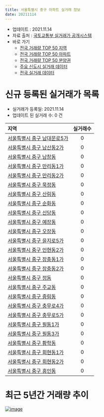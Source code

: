 ```yaml
---
title: 서울특별시 중구 아파트 실거래 정보
date: 20211114
---
```


* 업데이트 : 2021.11.14
* 자료 출처 : [국토교통부 실거래가 공개시스템](http://rt.molit.go.kr)
* 바로 가기
    * [전국 거래량 TOP 50 지역](https://apt-info.github.io/apt-trade-info/tr)
    * [전국 거래량 TOP 50 아파트](https://apt-info.github.io/apt-trade-info/ta)
    * [전국 거래량 TOP 50 분양권](https://apt-info.github.io/apt-trade-info/tb)
    * [주요 신도시 실거래 데이터](https://apt-info.github.io/apt-trade-info/newtown)
    * [전국 실거래 데이터](https://apt-info.github.io/apt-trade-info/all)



<script async src="https://pagead2.googlesyndication.com/pagead/js/adsbygoogle.js"></script>
<!-- 기본광고 -->
<ins class="adsbygoogle"
     style="display:block"
     data-ad-client="ca-pub-1142216861245946"
     data-ad-slot="4805727019"
     data-ad-format="auto"
     data-full-width-responsive="true"></ins>
<script>
     (adsbygoogle = window.adsbygoogle || []).push({});
</script>


# 신규 등록된 실거래가 목록

* 실거래가 등록일: 2021.11.14
* 업데이트 된 실거래 수: 0 건


|지역|실거래수|
|:---|:---:|
|[서울특별시 중구 남대문로5가](https://apt-info.github.io/apt-trade-info/r3109)|0|
|[서울특별시 중구 남산동2가](https://apt-info.github.io/apt-trade-info/r39)|0|
|[서울특별시 중구 남창동](https://apt-info.github.io/apt-trade-info/r3152)|0|
|[서울특별시 중구 만리동1가](https://apt-info.github.io/apt-trade-info/r30)|0|
|[서울특별시 중구 만리동2가](https://apt-info.github.io/apt-trade-info/r34)|0|
|[서울특별시 중구 묵정동](https://apt-info.github.io/apt-trade-info/r41)|0|
|[서울특별시 중구 산림동](https://apt-info.github.io/apt-trade-info/r33)|0|
|[서울특별시 중구 순화동](https://apt-info.github.io/apt-trade-info/r42)|0|
|[서울특별시 중구 신당동](https://apt-info.github.io/apt-trade-info/r28)|0|
|[서울특별시 중구 예장동](https://apt-info.github.io/apt-trade-info/r27)|0|
|[서울특별시 중구 오장동](https://apt-info.github.io/apt-trade-info/r3264)|0|
|[서울특별시 중구 을지로5가](https://apt-info.github.io/apt-trade-info/r32)|0|
|[서울특별시 중구 인현동2가](https://apt-info.github.io/apt-trade-info/r26)|0|
|[서울특별시 중구 장충동1가](https://apt-info.github.io/apt-trade-info/r2864)|0|
|[서울특별시 중구 장충동2가](https://apt-info.github.io/apt-trade-info/r36)|0|
|[서울특별시 중구 정동](https://apt-info.github.io/apt-trade-info/r3055)|0|
|[서울특별시 중구 주교동](https://apt-info.github.io/apt-trade-info/r3521)|0|
|[서울특별시 중구 중림동](https://apt-info.github.io/apt-trade-info/r29)|0|
|[서울특별시 중구 충무로4가](https://apt-info.github.io/apt-trade-info/r35)|0|
|[서울특별시 중구 충무로5가](https://apt-info.github.io/apt-trade-info/r3363)|0|
|[서울특별시 중구 필동1가](https://apt-info.github.io/apt-trade-info/r3056)|0|
|[서울특별시 중구 필동3가](https://apt-info.github.io/apt-trade-info/r40)|0|
|[서울특별시 중구 황학동](https://apt-info.github.io/apt-trade-info/r37)|0|
|[서울특별시 중구 회현동1가](https://apt-info.github.io/apt-trade-info/r31)|0|
|[서울특별시 중구 회현동2가](https://apt-info.github.io/apt-trade-info/r3151)|0|
|[서울특별시 중구 흥인동](https://apt-info.github.io/apt-trade-info/r38)|0|



<script async src="https://pagead2.googlesyndication.com/pagead/js/adsbygoogle.js"></script>
<!-- 기본광고 -->
<ins class="adsbygoogle"
     style="display:block"
     data-ad-client="ca-pub-1142216861245946"
     data-ad-slot="4805727019"
     data-ad-format="auto"
     data-full-width-responsive="true"></ins>
<script>
     (adsbygoogle = window.adsbygoogle || []).push({});
</script>


# 최근 5년간 거래량 추이


<div style="width:100%;">
    <canvas id="deal_progress" height="200"></canvas>
</div>

<script>
new Chart(document.getElementById("deal_progress"), {
    type: 'line',
    data: {
        labels: ['16.01','16.02','16.03','16.04','16.05','16.06','16.07','16.08','16.09','16.10','16.11','16.12','17.01','17.02','17.03','17.04','17.05','17.06','17.07','17.08','17.09','17.10','17.11','17.12','18.01','18.02','18.03','18.04','18.05','18.06','18.07','18.08','18.09','18.10','18.11','18.12','19.01','19.02','19.03','19.04','19.05','19.06','19.07','19.08','19.09','19.10','19.11','19.12','20.01','20.02','20.03','20.04','20.05','20.06','20.07','20.08','20.09','20.10','20.11','20.12','21.01','21.02','21.03','21.04','21.05','21.06','21.07','21.08','21.09','21.10','21.11'],
        datasets: [{
            label: '매매/분양권',
            data: [87,86,114,175,166,156,162,137,159,175,87,65,58,61,108,109,168,195,189,67,105,67,86,126,255,198,148,80,90,85,90,136,95,49,24,17,23,22,28,42,60,77,107,74,84,158,164,187,84,94,59,36,57,170,145,73,51,71,79,90,69,61,51,60,69,55,60,54,36,19,3],
            borderColor: "rgba(66, 133, 243, 1)",
            backgroundColor: "rgba(66, 133, 243, 0.05)",
            borderWidth: 1,
            pointRadius: 0,
            fill: false,
            lineTension: 0
        },{
            label: '전/월세',
            data: [185,167,182,131,153,127,168,133,127,170,138,137,155,200,145,154,143,178,222,257,202,171,210,193,239,234,249,142,152,165,150,171,177,184,191,168,208,172,179,160,158,297,266,186,91,155,141,198,206,208,163,153,178,185,221,152,159,164,138,158,155,158,173,187,199,206,264,228,146,104,36],
            borderColor: "rgba(255, 90, 0, 1)",
            backgroundColor: "rgba(255, 90, 0, 0.05)",
            borderWidth: 1,
            pointRadius: 0,
            fill: false,
            lineTension: 0
        },{
            label: '합계',
            data: [272,253,296,306,319,283,330,270,286,345,225,202,213,261,253,263,311,373,411,324,307,238,296,319,494,432,397,222,242,250,240,307,272,233,215,185,231,194,207,202,218,374,373,260,175,313,305,385,290,302,222,189,235,355,366,225,210,235,217,248,224,219,224,247,268,261,324,282,182,123,39],
            borderColor: "rgba(0, 0, 0, 1)",
            backgroundColor: "rgba(0, 0, 0, 0.03)",
            borderWidth: 0.1,
            pointRadius: 0,
            fill: true,
            lineTension: 0
        }
        ]
    },
    options: {
        responsive: true,
        title: {
            display: false
        },
        tooltips: {
            mode: 'index',
            intersect: false
        },
        hover: {
            mode: 'nearest',
            intersect: true
        },
        scales: {
            xAxes: [{
                display: true,
                scaleLabel: {
                    display: true,
                    labelString: '년/월'
                }
            }],
            yAxes: [{
                display: true,
                ticks: {
                    suggestedMin: 0,
                },
                scaleLabel: {
                    display: true,
                    labelString: '실거래 수'
                }
            }]
        }
    }
});

</script>


[![image](https://apt-info.github.io/images/2020-01-03-apt-trade-info/1024x500.png)](https://play.google.com/store/apps/details?id=com.aptinfo.apttradeinfo)

